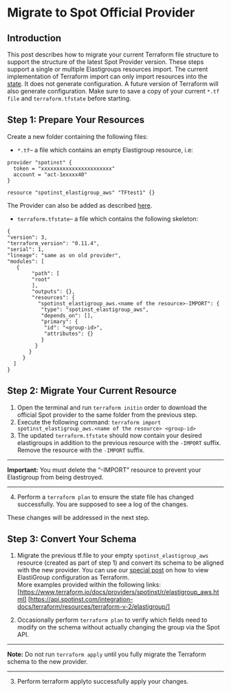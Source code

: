 # Migrate to Spot Official Provider

## Introduction

This post describes how to migrate your current Terraform file structure to support the structure of the latest Spot Provider version. These steps support a single or multiple Elastigroups resources import. The current implementation of Terraform import can only import resources into the [state](https://www.terraform.io/docs/state/). It does not generate configuration. A future version of Terraform will also generate configuration. Make sure to save a copy of your current `*.tf file` and `terraform.tfstate` before starting.

## Step 1: Prepare Your Resources

Create a new folder containing the following files:

* `*.tf`– a file which contains an empty Elastigroup resource, i.e:
```
provider "spotinst" {
  token = "xxxxxxxxxxxxxxxxxxxxxxx"
  account = "act-1exxxx40"
}
﻿
resource "spotinst_elastigroup_aws" "TFtest1" {}
  ```

The Provider can also be added as described [here](https://support.spot.io/provisioning-and-cicd/terraform/provisioning-and-cicd/terraform/getting-started-terraform/installation-procedure/).

* `terraform.tfstate`– a file which contains the following skeleton:

```
{
"version": 3,
"terraform_version": "0.11.4",
"serial": 1,
"lineage": "same as on old provider",
"modules": [
   {
        "path": [
        "root"
        ],
        "outputs": {},
        "resources": {
          "spotinst_elastigroup_aws.<name of the resource>-IMPORT": {
           "type": "spotinst_elastigroup_aws",
           "depends_on": [],
           "primary": {
            "id": "<group-id>",
            "attributes": {}
           }
         }
       }
     }
  ]
}
```

## Step 2: Migrate Your Current Resource

1. Open the terminal and run `terraform initin` order to download the official Spot provider to the same folder from the previous step.
2. Execute the following command:
`terraform import spotinst_elastigroup_aws.<name of the resource> <group-id>`
3. The updated `terraform.tfstate` should now contain your desired elastigroups in addition to the previous resource with the `-IMPORT` suffix.
Remove the resource with the `-IMPORT` suffix.

---
**Important:**
You must delete the “-IMPORT” resource to prevent your Elastigroup from being destroyed.

---

4. Perform a `terraform plan` to ensure the state file has changed successfully. You are supposed to see a log of the changes.

These changes will be addressed in the next step.

## Step 3: Convert Your Schema

1. Migrate the previous tf.file to your empty `spotinst_elastigroup_aws` resource (created as part of step 1) and convert its schema to be aligned with the new provider.
You can use our [special post](https://spot.io/news/2018-08-21/terrafrom-elastigroup-configuration-review/) on how to view ElastiGroup configuration as Terraform.  
More examples provided within the following links:
[https://www.terraform.io/docs/providers/spotinst/r/elastigroup_aws.html]
[https://api.spotinst.com/integration-docs/terraform/resources/terraform-v-2/elastigroup/]

2. Occasionally perform `terraform plan` to verify which fields need to modify on the schema without actually changing the group via the Spot API.

---
**Note:**
Do not run `terraform apply` until you fully migrate the Terraform schema to the new provider.

---

3. Perform terraform applyto successfully apply your changes.
